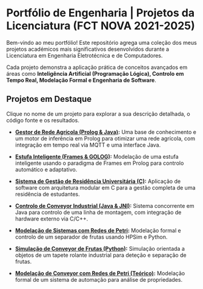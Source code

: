 # Portfólio de Engenharia | Projetos da Licenciatura (FCT NOVA 2021-2025)

Bem-vindo ao meu portfólio! Este repositório agrega uma coleção dos meus projetos académicos mais significativos desenvolvidos durante a Licenciatura em Engenharia Eletrotécnica e de Computadores.

Cada projeto demonstra a aplicação prática de conceitos avançados em áreas como **Inteligência Artificial (Programação Lógica), Controlo em Tempo Real, Modelação Formal e Engenharia de Software**.

## Projetos em Destaque

Clique no nome de um projeto para explorar a sua descrição detalhada, o código fonte e os resultados.

*   **[Gestor de Rede Agrícola (Prolog & Java)](./gestor_rede_agricola/):** Uma base de conhecimento e um motor de inferência em Prolog para otimizar uma rede agrícola, com integração em tempo real via MQTT e uma interface Java.

*   **[Estufa Inteligente (Frames & GOLOG)](./estufa_automatica/):** Modelação de uma estufa inteligente usando o paradigma de Frames em Prolog para controlo automático e adaptativo.

*   **[Sistema de Gestão de Residência Universitária (C)](./residencia_universitaria/):** Aplicação de software com arquitetura modular em C para a gestão completa de uma residência de estudantes.

*   **[Controlo de Conveyor Industrial (Java & JNI)](./sistemas_tempo_real/controlo_do_conveyor_em_java/):** Sistema concorrente em Java para controlo de uma linha de montagem, com integração de hardware externo via C/C++.

*   **[Modelação de Sistemas com Redes de Petri](./sistemas_tempo_real/modelacao_de_sistemas_redes_petri/):** Modelação formal e controlo de um separador de frutas usando HPSim e Python.

*   **[Simulação de Conveyor de Frutas (Python)](./conveyor_frutas_python/):** Simulação orientada a objetos de um tapete rolante industrial para deteção e separação de frutas.

*   **[Modelação de Conveyor com Redes de Petri (Teórico)](./conveyor_frutas_petrinet/):** Modelação formal de um sistema de automação para análise de propriedades.